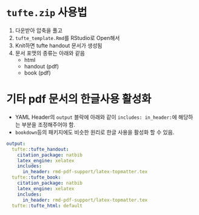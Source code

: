 # `tufte.zip` 사용법

1. 다운받아 압축을 풀고
2. `tufte_template.Rmd`를 RStudio로 Open해서
3. Knit하면 tufte handout 문서가 생성됨
4. 문서 포맷의 종류는 아래와 같음
    + html 
    + handout (pdf)
    + book (pdf)

# 기타 pdf 문서의 한글사용 활성화

+ YAML Header의 `output` 블락에 아래와 같이 `includes: in_header:`에 해당하는 부분을 조정해주어야 함.
+ `bookdown`등의 패키지에도 비슷한 원리로 한글 사용을 활성화 할 수 있음.

```YAML
output:
  tufte::tufte_handout:
    citation_package: natbib
    latex_engine: xelatex
    includes:    
      in_header: rmd-pdf-support/latex-topmatter.tex 
  tufte::tufte_book:
    citation_package: natbib
    latex_engine: xelatex
    includes:
      in_header: rmd-pdf-support/latex-topmatter.tex
  tufte::tufte_html: default
  ```
